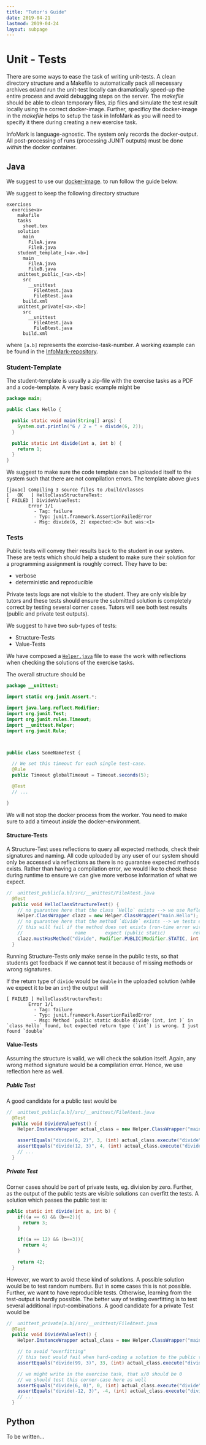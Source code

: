 ```yaml
---
title: "Tutor's Guide"
date: 2019-04-21
lastmod: 2019-04-24
layout: subpage
---
```


# Unit - Tests

There are some ways to ease the task of writing unit-tests.
A clean directory structure and a Makefile to automatically pack all necessary archives or/and run the unit-test locally can dramatically speed-up the entire process and avoid debugging steps on the server.
The *makefile* should be able to clean temporary files, zip files and simulate the test result locally using the correct docker-image.
Further, specificy the docker-image in the *makefile* helps to setup the task in InfoMark as you will need to specify it there during creating a new exercise task.

InfoMark is language-agnostic. The system only records the docker-output. All post-processing of runs (processing JUNIT outputs) must be done *within* the docker container.

## Java

We suggest to use our [docker-image](https://github.com/cgtuebingen/infomark/tree/master/dockerimages/unittests). to run follow the guide below.

We suggest to keep the following directory structure

```
exercises
  exercise<a>
    makefile
    tasks
      sheet.tex
    solution
      main
        FileA.java
        FileB.java
    student_template_[<a>.<b>]
      main
        FileA.java
        FileB.java
    unittest_public_[<a>.<b>]
      src
        __unittest
          FileAtest.java
          FileBtest.java
      build.xml
    unittest_private[<a>.<b>]
      src
        __unittest
          FileAtest.java
          FileBtest.java
      build.xml
```

where `[a.b]` represents the exercise-task-number. A working example can be found in the [InfoMark-repository](https://github.com/cgtuebingen/infomark/tree/master/unittests).

### Student-Template

The student-template is usually a zip-file with the exercise tasks as a PDF and a code-template.  A very basic example might be

```java
package main;

public class Hello {

  public static void main(String[] args) {
    System.out.println("6 / 2 = " + divide(6, 2));
  }

  public static int divide(int a, int b) {
    return 1;
  }
}

```

We suggest to make sure the code template can be uploaded itself to the system such that there are not compilation errors. The template above gives

```
[javac] Compiling 3 source files to /build/classes
[   OK   ] HelloClassStructureTest:
[ FAILED ] DivideValueTest:
        Error 1/1
          - Tag: failure
          - Typ: junit.framework.AssertionFailedError
          - Msg: divide(6, 2) expected:<3> but was:<1>
```


### Tests

Public tests will convey their results back to the student in our system. These are tests which should help a student to make sure their solution for a programming assignment is roughly correct. They have to be:

- verbose
- deterministic and reproducible

Private tests logs are not visible to the student. They are only visible by tutors and these tests should ensure the submitted solution is completely correct by testing several corner cases. Tutors will see both test results (public and private test outputs).

We suggest to have two sub-types of tests:

- Structure-Tests
- Value-Tests

We have composed a [`Helper.java`](https://github.com/cgtuebingen/infomark/blob/master/unittests/java/unittest_private_0.1/src/__unittest/Helper.java) file to ease the work with reflections when checking the solutions of the exercise tasks.

The overall structure should be

```java
package __unittest;

import static org.junit.Assert.*;

import java.lang.reflect.Modifier;
import org.junit.Test;
import org.junit.rules.Timeout;
import __unittest.Helper;
import org.junit.Rule;



public class SomeNameTest {

  // We set this timeout for each single test-case.
  @Rule
  public Timeout globalTimeout = Timeout.seconds(5);

  @Test
  // ...

}

```

We will not stop the docker process from the worker. You need to make sure to add a timeout *inside* the docker-environment.

#### Structure-Tests

A Structure-Test uses reflections to query all expected methods, check their signatures and naming. All code uploaded by any user of our system should only be accessed via reflections as there is no guarantee expected methods exists. Rather than having a compilation error, we would like to check these during runtime to ensure we can give more verbose information of what we expect.


```java
//  unittest_public[a.b]/src/__unittest/FileAtest.java
  @Test
  public void HelloClassStructureTest() {
    // no guarantee here that the class `Hello` exists --> we use Reflections
    Helper.ClassWrapper clazz = new Helper.ClassWrapper("main.Hello");
    // no guarantee here that the method `divide` exists --> we tests existence here
    // this will fail if the method does not exists (run-time error with verbose message)
    //                   name       expect (public static)          return     param 1    param 2
    clazz.mustHasMethod("divide", Modifier.PUBLIC|Modifier.STATIC, int.class, int.class, int.class);
  }
```

Running Structure-Tests only make sense in the public tests, so that students get feedback if we cannot test it because of missing methods or wrong signatures.

If the return type of `divide` would be `double` in the uploaded solution (while we expect it to be an `int`) the output will

```
[ FAILED ] HelloClassStructureTest:
        Error 1/1
          - Tag: failure
          - Typ: junit.framework.AssertionFailedError
          - Msg: Method `public static double divide (int, int )` in `class Hello` found, but expected return type (`int`) is wrong. I just found `double`

```

#### Value-Tests

Assuming the structure is valid, we will check the solution itself. Again, any wrong method signature would be a compilation error. Hence, we use reflection here as well.

##### Public Test

A good candidate for a public test would be

```java
//  unittest_public[a.b]/src/__unittest/FileAtest.java
  @Test
  public void DivideValueTest() {
    Helper.InstanceWrapper actual_class = new Helper.ClassWrapper("main.Hello").create();

    assertEquals("divide(6, 2)", 3, (int) actual_class.execute("divide", 6, 2));
    assertEquals("divide(12, 3)", 4, (int) actual_class.execute("divide", 12, 3));
    // ...
  }
```

##### Private Test

Corner cases should be part of private tests, eg. division by zero. Further, as the output of the public tests are visible solutions can overfitt the tests. A solution which passes the public test is:

```java
public static int divide(int a, int b) {
    if((a == 6) && (b==2)){
      return 3;
    }

    if((a == 12) && (b==3)){
      return 4;
    }

    return 42;
  }
```

However, we want to avoid these kind of solutions. A possible solution would be to test random numbers. But in some cases this is not possible. Further, we want to have reproducible tests. Otherwise, learning from the test-output is hardly possible.
The better way of testing overfitting is to test several additional input-combinations.
A good candidate for a private Test would be

```java
//  unittest_private[a.b]/src/__unittest/FileAtest.java
  @Test
  public void DivideValueTest() {
    Helper.InstanceWrapper actual_class = new Helper.ClassWrapper("main.Hello").create();

    // to avoid "overfitting"
    // this test would fail when hard-coding a solution to the public test
    assertEquals("divide(99, 3)", 33, (int) actual_class.execute("divide", 99, 3));

    // we might write in the exercise task, that x/0 should be 0
    // we should test this corner-case here as well
    assertEquals("divide(6, 0)", 0, (int) actual_class.execute("divide", 6, 0));
    assertEquals("divide(-12, 3)", -4, (int) actual_class.execute("divide", -12, 3));
    // ...
  }
```

## Python

To be written...